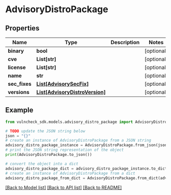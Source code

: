 # AdvisoryDistroPackage


## Properties

Name | Type | Description | Notes
------------ | ------------- | ------------- | -------------
**binary** | **bool** |  | [optional] 
**cve** | **List[str]** |  | [optional] 
**license** | **List[str]** |  | [optional] 
**name** | **str** |  | [optional] 
**sec_fixes** | [**List[AdvisorySecFix]**](AdvisorySecFix.md) |  | [optional] 
**versions** | [**List[AdvisoryDistroVersion]**](AdvisoryDistroVersion.md) |  | [optional] 

## Example

```python
from vulncheck_sdk.models.advisory_distro_package import AdvisoryDistroPackage

# TODO update the JSON string below
json = "{}"
# create an instance of AdvisoryDistroPackage from a JSON string
advisory_distro_package_instance = AdvisoryDistroPackage.from_json(json)
# print the JSON string representation of the object
print(AdvisoryDistroPackage.to_json())

# convert the object into a dict
advisory_distro_package_dict = advisory_distro_package_instance.to_dict()
# create an instance of AdvisoryDistroPackage from a dict
advisory_distro_package_from_dict = AdvisoryDistroPackage.from_dict(advisory_distro_package_dict)
```
[[Back to Model list]](../README.md#documentation-for-models) [[Back to API list]](../README.md#documentation-for-api-endpoints) [[Back to README]](../README.md)


